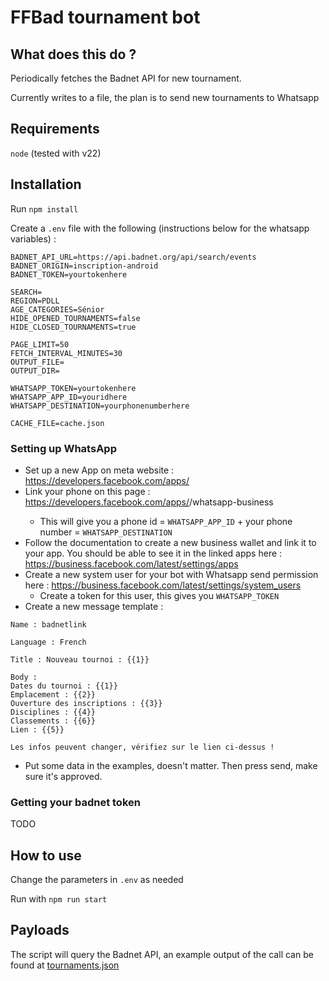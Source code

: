 # FFBad tournament bot

## What does this do ?

Periodically fetches the Badnet API for new tournament.

Currently writes to a file, the plan is to send new tournaments to Whatsapp

## Requirements

`node` (tested with v22)

## Installation

Run `npm install`

Create a `.env` file with the following (instructions below for the whatsapp variables) :

```
BADNET_API_URL=https://api.badnet.org/api/search/events
BADNET_ORIGIN=inscription-android
BADNET_TOKEN=yourtokenhere

SEARCH=
REGION=PDLL
AGE_CATEGORIES=Sénior
HIDE_OPENED_TOURNAMENTS=false
HIDE_CLOSED_TOURNAMENTS=true

PAGE_LIMIT=50
FETCH_INTERVAL_MINUTES=30
OUTPUT_FILE=
OUTPUT_DIR=

WHATSAPP_TOKEN=yourtokenhere
WHATSAPP_APP_ID=youridhere
WHATSAPP_DESTINATION=yourphonenumberhere

CACHE_FILE=cache.json
```

### Setting up WhatsApp

- Set up a new App on meta website : https://developers.facebook.com/apps/
- Link your phone on this page : https://developers.facebook.com/apps/<youridhere>/whatsapp-business
  - This will give you a phone id = `WHATSAPP_APP_ID` + your phone number = `WHATSAPP_DESTINATION`
- Follow the documentation to create a new business wallet and link it to your app. You should be able to see it in the linked apps here : https://business.facebook.com/latest/settings/apps
- Create a new system user for your bot with Whatsapp send permission here : https://business.facebook.com/latest/settings/system_users
  - Create a token for this user, this gives you `WHATSAPP_TOKEN`
- Create a new message template :

```
Name : badnetlink

Language : French

Title : Nouveau tournoi : {{1}}

Body :
Dates du tournoi : {{1}}
Emplacement : {{2}}
Ouverture des inscriptions : {{3}}
Disciplines : {{4}}
Classements : {{6}}
Lien : {{5}}

Les infos peuvent changer, vérifiez sur le lien ci-dessus !
```

- Put some data in the examples, doesn't matter. Then press send, make sure it's approved.

### Getting your badnet token

TODO

## How to use

Change the parameters in `.env` as needed

Run with `npm run start`

## Payloads

The script will query the Badnet API, an example output of the call can be found at [tournaments.json](./examples/tournaments.json)

